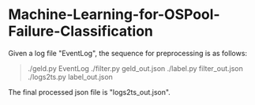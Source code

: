 # Machine-Learning-for-OSPool-Failure-Classification

Given a log file "EventLog", the sequence for preprocessing is as follows:
>./geld.py EventLog
>./filter.py geld_out.json
>./label.py filter_out.json
>./logs2ts.py label_out.json

The final processed json file is "logs2ts_out.json".

